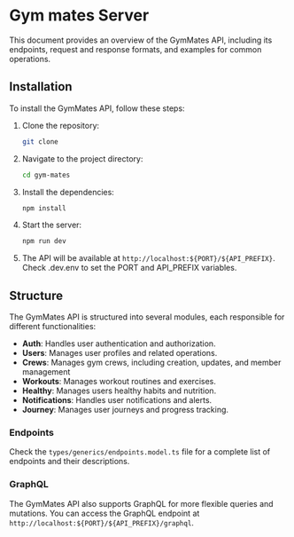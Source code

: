 # Gym mates Server

This document provides an overview of the GymMates API, including its endpoints, request and response formats, and examples for common operations.

## Installation

To install the GymMates API, follow these steps:

1. Clone the repository:
	 ```bash
	 git clone
	 ````
2. Navigate to the project directory:
	 ```bash
	 cd gym-mates
	 ```
3. Install the dependencies:
	 ```bash
	 npm install
	 ```
4. Start the server:
	 ```bash
	 npm run dev
	 ```
5. The API will be available at `http://localhost:${PORT}/${API_PREFIX}`. Check .dev.env to set the PORT and API_PREFIX variables.

## Structure
The GymMates API is structured into several modules, each responsible for different functionalities:

- **Auth**: Handles user authentication and authorization.
- **Users**: Manages user profiles and related operations.
- **Crews**: Manages gym crews, including creation, updates, and member management
- **Workouts**: Manages workout routines and exercises.
- **Healthy**: Manages users healthy habits and nutrition.
- **Notifications**: Handles user notifications and alerts.
- **Journey**: Manages user journeys and progress tracking.

### Endpoints

Check the `types/generics/endpoints.model.ts` file for a complete list of endpoints and their descriptions.

### GraphQL

The GymMates API also supports GraphQL for more flexible queries and mutations. You can access the GraphQL endpoint at `http://localhost:${PORT}/${API_PREFIX}/graphql`.